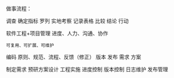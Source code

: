 做事流程：

调查
	确定指标
	罗列
	实地考察
	记录表格
比较
结论
行动

软件工程+项目管理
	进度、人力、沟通、协作

	可复用、可扩展、可维护

编码	原则、规范、流程、反馈（修正）
版本
发布
需求
方案

制定需求
预研方案设计
工程实施
进度控制
版本控制
日志维护
发布管理
